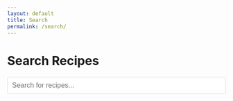 ```yaml
---
layout: default
title: Search
permalink: /search/
---
```


# Search Recipes

<div class="search-container">
  <input type="text" id="search-input" placeholder="Search for recipes...">
  <ul id="results-container"></ul>
</div>

<!-- Script pointing to simple-jekyll-search.min.js -->
<script src="https://cdn.jsdelivr.net/npm/simple-jekyll-search@1.10.0/dest/simple-jekyll-search.min.js"></script>

<script>
  window.simpleJekyllSearch = new SimpleJekyllSearch({
    searchInput: document.getElementById('search-input'),
    resultsContainer: document.getElementById('results-container'),
    json: '{{ site.baseurl }}/search.json',
    searchResultTemplate: '<li><a href="{url}">{title}</a> - <span class="search-date">{date}</span></li>',
    noResultsText: 'No results found',
    limit: 15,
    fuzzy: false
  });
</script>

<style>
  .search-container {
    margin: 20px 0;
  }
  
  #search-input {
    width: 100%;
    max-width: 600px;
    padding: 10px;
    font-size: 16px;
    border: 1px solid #ddd;
    border-radius: 4px;
  }
  
  #results-container {
    margin-top: 15px;
    padding-left: 0;
  }
  
  #results-container li {
    list-style: none;
    margin-bottom: 10px;
    padding: 8px;
    background: #f9f9f9;
    border-radius: 4px;
  }
  
  #results-container li:hover {
    background: #f0f0f0;
  }
  
  .search-date {
    color: #666;
    font-size: 14px;
  }
</style>
